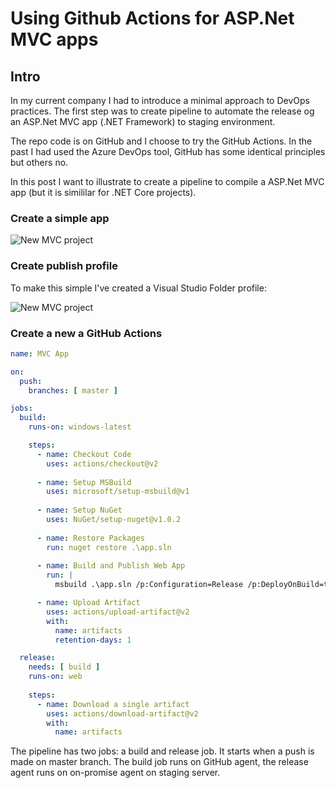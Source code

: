 # Using Github Actions for ASP.Net MVC apps

## Intro
In my current company I had to introduce a minimal approach to DevOps practices. The first step was to create pipeline to automate the release og an ASP.Net MVC app (.NET Framework) to staging environment.

The repo code is on GitHub and I choose to try the GitHub Actions. In the past I had used the Azure DevOps tool, GitHub has some identical principles but others no.

In this post I want to illustrate to create a pipeline to compile a ASP.Net MVC app (but it is simililar for .NET Core projects).

### Create a simple app

![New MVC project](/assets/img_1.png "New MVC project")

### Create publish profile

To make this simple I've created a Visual Studio Folder profile:

![New MVC project](/assets/img_2.png "New MVC project")

### Create a new a GitHub Actions

```yaml
name: MVC App

on:
  push:
    branches: [ master ]

jobs:
  build:
    runs-on: windows-latest

    steps:
      - name: Checkout Code
        uses: actions/checkout@v2
        
      - name: Setup MSBuild
        uses: microsoft/setup-msbuild@v1
      
      - name: Setup NuGet
        uses: NuGet/setup-nuget@v1.0.2
        
      - name: Restore Packages
        run: nuget restore .\app.sln
        
      - name: Build and Publish Web App
        run: |
          msbuild .\app.sln /p:Configuration=Release /p:DeployOnBuild=true /p:PublishProfile=FolderProfile

      - name: Upload Artifact
        uses: actions/upload-artifact@v2
        with:
          name: artifacts
          retention-days: 1

  release:
    needs: [ build ]
    runs-on: web
    
    steps:
      - name: Download a single artifact
        uses: actions/download-artifact@v2
        with:
          name: artifacts
```

The pipeline has two jobs: a build and release job. It starts when a push is made on master branch.
The build job runs on GitHub agent, the release agent runs on on-promise agent on staging server.
